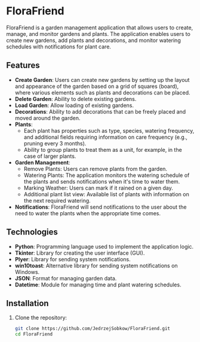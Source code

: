 # FloraFriend

FloraFriend is a garden management application that allows users to create, manage, and monitor gardens and plants. The application enables users to create new gardens, add plants and decorations, and monitor watering schedules with notifications for plant care.

## Features

- **Create Garden**: Users can create new gardens by setting up the layout and appearance of the garden based on a grid of squares (board), where various elements such as plants and decorations can be placed.
- **Delete Garden**: Ability to delete existing gardens.
- **Load Garden**: Allow loading of existing gardens.
- **Decorations**: Ability to add decorations that can be freely placed and moved around the garden.
- **Plants**:
  - Each plant has properties such as type, species, watering frequency, and additional fields requiring information on care frequency (e.g., pruning every 3 months).
  - Ability to group plants to treat them as a unit, for example, in the case of larger plants.
- **Garden Management**:
  - Remove Plants: Users can remove plants from the garden.
  - Watering Plants: The application monitors the watering schedule of the plants and sends notifications when it's time to water them.
  - Marking Weather: Users can mark if it rained on a given day.
  - Additional plant list view: Available list of plants with information on the next required watering.
- **Notifications**: FloraFriend will send notifications to the user about the need to water the plants when the appropriate time comes.

## Technologies

- **Python**: Programming language used to implement the application logic.
- **Tkinter**: Library for creating the user interface (GUI).
- **Plyer**: Library for sending system notifications.
- **win10toast**: Alternative library for sending system notifications on Windows.
- **JSON**: Format for managing garden data.
- **Datetime**: Module for managing time and plant watering schedules.

## Installation

1. Clone the repository:
   ```bash
   git clone https://github.com/JedrzejSobkow/FloraFriend.git
   cd FloraFriend
